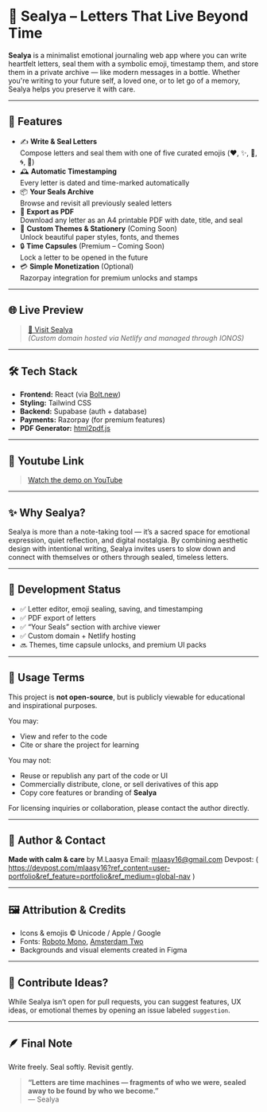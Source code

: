 # 🌸 Sealya – Letters That Live Beyond Time

**Sealya** is a minimalist emotional journaling web app where you can write heartfelt letters, seal them with a symbolic emoji, timestamp them, and store them in a private archive — like modern messages in a bottle. Whether you're writing to your future self, a loved one, or to let go of a memory, Sealya helps you preserve it with care.

---

## 💌 Features

- ✍️ **Write & Seal Letters**  
  Compose letters and seal them with one of five curated emojis (❤️, ✨, 🌸, 🌀, 🫧)  
- 🕰️ **Automatic Timestamping**  
  Every letter is dated and time-marked automatically  
- 📦 **Your Seals Archive**  
  Browse and revisit all previously sealed letters  
- 📄 **Export as PDF**  
  Download any letter as an A4 printable PDF with date, title, and seal  
- 🧾 **Custom Themes & Stationery** (Coming Soon)  
  Unlock beautiful paper styles, fonts, and themes  
- 🔒 **Time Capsules** (Premium – Coming Soon)  
  Lock a letter to be opened in the future  
- 💳 **Simple Monetization** (Optional)  
  Razorpay integration for premium unlocks and stamps

---

## 🌐 Live Preview

> [🔗 Visit Sealya](https://sealya.netlify.app)  
*(Custom domain hosted via Netlify and managed through IONOS)*

---

## 🛠️ Tech Stack

- **Frontend:** React (via [Bolt.new](https://bolt.new))
- **Styling:** Tailwind CSS
- **Backend:** Supabase (auth + database)
- **Payments:** Razorpay (for premium features)
- **PDF Generator:** [html2pdf.js](https://github.com/eKoopmans/html2pdf)

---

## 📸 Youtube Link
> [Watch the demo on YouTube](https://youtu.be/SYUp9PHAfVo)

---

## ✨ Why Sealya?

Sealya is more than a note-taking tool — it’s a sacred space for emotional expression, quiet reflection, and digital nostalgia. By combining aesthetic design with intentional writing, Sealya invites users to slow down and connect with themselves or others through sealed, timeless letters.

---

## 🚀 Development Status

- ✅ Letter editor, emoji sealing, saving, and timestamping
- ✅ PDF export of letters
- ✅ “Your Seals” section with archive viewer
- ✅ Custom domain + Netlify hosting
- 🔜 Themes, time capsule unlocks, and premium UI packs

---

## 🧾 Usage Terms

This project is **not open-source**, but is publicly viewable for educational and inspirational purposes.

You may:
- View and refer to the code
- Cite or share the project for learning

You may not:
- Reuse or republish any part of the code or UI
- Commercially distribute, clone, or sell derivatives of this app
- Copy core features or branding of **Sealya**

For licensing inquiries or collaboration, please contact the author directly.

---

## 🧠 Author & Contact

**Made with calm & care** by M.Laasya 
Email: mlaasy16@gmail.com
Devpost: ( https://devpost.com/mlaasy16?ref_content=user-portfolio&ref_feature=portfolio&ref_medium=global-nav )

---

## 🖼️ Attribution & Credits

- Icons & emojis ©️ Unicode / Apple / Google
- Fonts: [Roboto Mono](https://fonts.google.com/specimen/Roboto+Mono), [Amsterdam Two](https://www.dafont.com/amsterdam.font)
- Backgrounds and visual elements created in Figma

---

## 💭 Contribute Ideas?

While Sealya isn’t open for pull requests, you can suggest features, UX ideas, or emotional themes by opening an issue labeled `suggestion`.

---

## 🪶 Final Note

Write freely. Seal softly. Revisit gently.

> **“Letters are time machines — fragments of who we were, sealed away to be found by who we become.”**  
— Sealya

